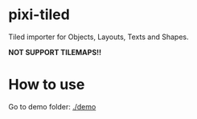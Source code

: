 # pixi-tiled #

Tiled importer for Objects, Layouts, Texts and Shapes.

__NOT SUPPORT TILEMAPS!!__

# How to use #

Go to demo folder: [./demo](./tree/master/demo)

